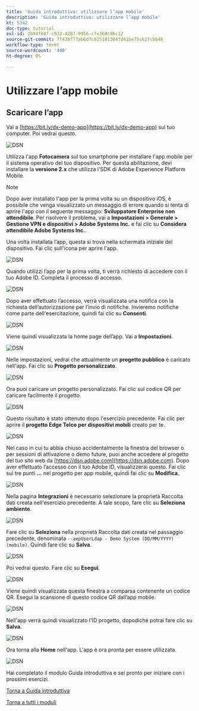 ```yaml
---
title: 'Guida introduttiva: utilizzare l’app mobile'
description: 'Guida introduttiva: utilizzare l’app mobile'
kt: 5342
doc-type: tutorial
exl-id: 2b94f08f-c932-4287-9956-cfe368c96c12
source-git-commit: 7f436f77ab6d7c625181304fd41be75c627c5b46
workflow-type: tm+mt
source-wordcount: '440'
ht-degree: 0%

---
```


# Utilizzare l’app mobile

## Scaricare l’app

Vai a [https://bit.ly/dx-demo-app](https://bit.ly/dx-demo-app) sul tuo computer. Poi vedrai questo.

![DSN](./images/mobileapp.png)

Utilizza l&#39;app **Fotocamera** sul tuo smartphone per installare l&#39;app mobile per il sistema operativo del tuo dispositivo. Per questa abilitazione, devi installare la **versione 2.x** che utilizza l&#39;SDK di Adobe Experience Platform Mobile.

>[!NOTE]
>
>Dopo aver installato l&#39;app per la prima volta su un dispositivo iOS, è possibile che venga visualizzato un messaggio di errore quando si tenta di aprire l&#39;app con il seguente messaggio: **Sviluppatore Enterprise non attendibile**. Per risolvere il problema, vai a **Impostazioni > Generale > Gestione VPN e dispositivi > Adobe Systems Inc.** e fai clic su **Considera attendibile Adobe Systems Inc.**.

Una volta installata l’app, questa si trova nella schermata iniziale del dispositivo. Fai clic sull&#39;icona per aprire l&#39;app.

![DSN](./images/mobileappn1.png)

Quando utilizzi l’app per la prima volta, ti verrà richiesto di accedere con il tuo Adobe ID. Completa il processo di accesso.

![DSN](./images/mobileappn2.png)

Dopo aver effettuato l’accesso, verrà visualizzata una notifica con la richiesta dell’autorizzazione per l’invio di notifiche. Invieremo notifiche come parte dell&#39;esercitazione, quindi fai clic su **Consenti**.

![DSN](./images/mobileappn3.png)

Viene quindi visualizzata la home page dell’app. Vai a **Impostazioni**.

![DSN](./images/mobileappn4.png)

Nelle impostazioni, vedrai che attualmente un **progetto pubblico** è caricato nell&#39;app. Fai clic su **Progetto personalizzato**.

![DSN](./images/mobileappn5.png)

Ora puoi caricare un progetto personalizzato. Fai clic sul codice QR per caricare facilmente il progetto.

![DSN](./images/mobileappn6.png)

Questo risultato è stato ottenuto dopo l&#39;esercizio precedente. Fai clic per aprire il **progetto Edge Telco per dispositivi mobili** creato per te.

![DSN](./images/dsn5b.png)

Nel caso in cui tu abbia chiuso accidentalmente la finestra del browser o per sessioni di attivazione o demo future, puoi anche accedere al progetto del tuo sito web da [https://dsn.adobe.com](https://dsn.adobe.com). Dopo aver effettuato l’accesso con il tuo Adobe ID, visualizzerai questo. Fai clic sui tre punti **...** nel progetto per app mobile, quindi fai clic su **Modifica**.

![DSN](./images/web8a.png)

Nella pagina **Integrazioni** è necessario selezionare la proprietà Raccolta dati creata nell&#39;esercizio precedente. A tale scopo, fare clic su **Seleziona ambiente**.

![DSN](./images/web8aa.png)

Fare clic su **Seleziona** nella proprietà Raccolta dati creata nel passaggio precedente, denominata `--aepUserLdap - Demo System (DD/MM/YYYY) (mobile)`. Quindi fare clic su **Salva**.

![DSN](./images/web8b.png)

Poi vedrai questo. Fare clic su **Esegui**.

![DSN](./images/web8bb.png)

Viene quindi visualizzata questa finestra a comparsa contenente un codice QR. Esegui la scansione di questo codice QR dall’app mobile.

![DSN](./images/web8c.png)

Nell&#39;app verrà quindi visualizzato l&#39;ID progetto, dopodiché potrai fare clic su **Salva**.

![DSN](./images/mobileappn7.png)

Ora torna alla **Home** nell&#39;app. L&#39;app è ora pronta per essere utilizzata.

![DSN](./images/mobileappn8.png)

Hai completato il modulo Guida introduttiva e sei pronto per iniziare con i prossimi esercizi.

[Torna a Guida introduttiva](./getting-started.md)

[Torna a tutti i moduli](./../../../overview.md)
